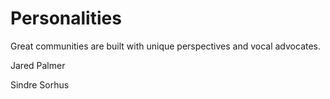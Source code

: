 # Personalities

Great communities are built with unique perspectives and vocal advocates.

Jared Palmer

Sindre Sorhus



